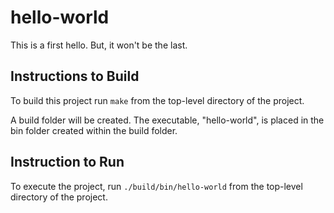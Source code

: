# hello-world
This is a first hello.
But, it won't be the last.

## Instructions to Build

To build this project run `make` from the top-level directory of the project.

A build folder will be created. The executable, "hello-world", is placed in the bin folder created within the build folder.

## Instruction to Run

To execute the project, run `./build/bin/hello-world` from the top-level directory of the project.

